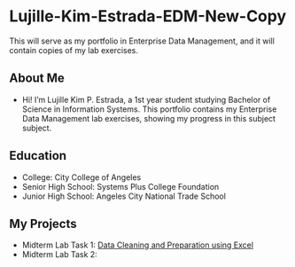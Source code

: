# Lujille-Kim-Estrada-EDM-New-Copy
This will serve as my portfolio in Enterprise Data Management, and it will contain copies of my lab exercises.
## About Me
- Hi! I’m Lujille Kim P. Estrada, a 1st year student studying Bachelor of Science in Information Systems. This portfolio contains my Enterprise Data Management lab exercises, showing my progress in this subject subject.
## Education
- College: City College of Angeles
- Senior High School: Systems Plus College Foundation
- Junior High School: Angeles City National Trade School 

## My Projects
- Midterm Lab Task 1: [Data Cleaning and Preparation using Excel](Midterm%20Task%201/README.md)
- Midterm Lab Task 2: 
